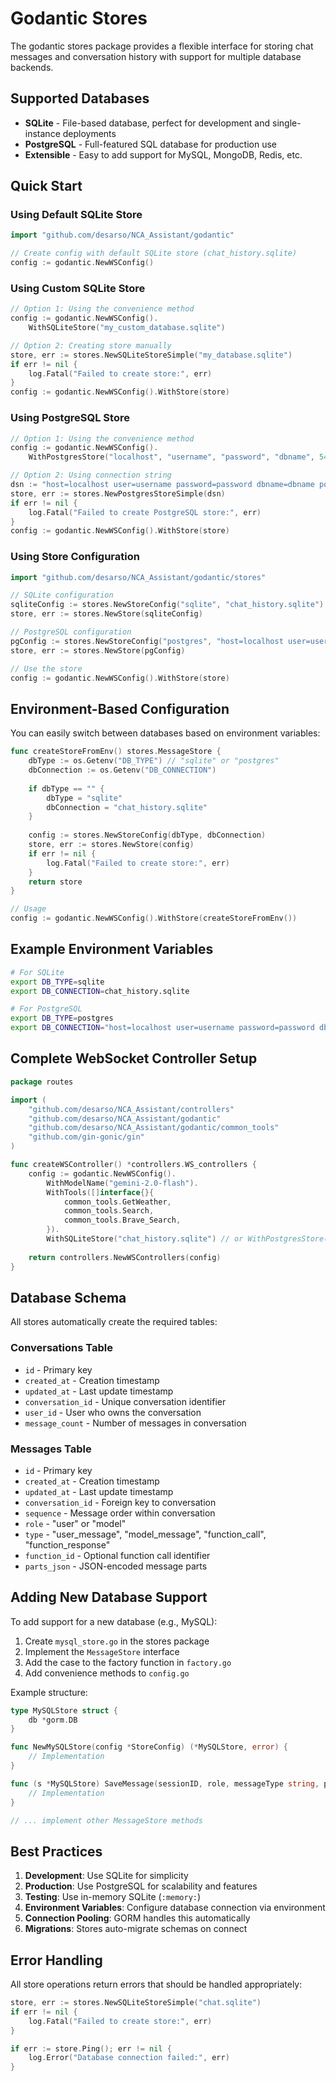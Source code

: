 # Godantic Stores

The godantic stores package provides a flexible interface for storing chat messages and conversation history with support for multiple database backends.

## Supported Databases

- **SQLite** - File-based database, perfect for development and single-instance deployments
- **PostgreSQL** - Full-featured SQL database for production use
- **Extensible** - Easy to add support for MySQL, MongoDB, Redis, etc.

## Quick Start

### Using Default SQLite Store

```go
import "github.com/desarso/NCA_Assistant/godantic"

// Create config with default SQLite store (chat_history.sqlite)
config := godantic.NewWSConfig()
```

### Using Custom SQLite Store

```go
// Option 1: Using the convenience method
config := godantic.NewWSConfig().
    WithSQLiteStore("my_custom_database.sqlite")

// Option 2: Creating store manually
store, err := stores.NewSQLiteStoreSimple("my_database.sqlite")
if err != nil {
    log.Fatal("Failed to create store:", err)
}
config := godantic.NewWSConfig().WithStore(store)
```

### Using PostgreSQL Store

```go
// Option 1: Using the convenience method
config := godantic.NewWSConfig().
    WithPostgresStore("localhost", "username", "password", "dbname", 5432)

// Option 2: Using connection string
dsn := "host=localhost user=username password=password dbname=dbname port=5432 sslmode=disable"
store, err := stores.NewPostgresStoreSimple(dsn)
if err != nil {
    log.Fatal("Failed to create PostgreSQL store:", err)
}
config := godantic.NewWSConfig().WithStore(store)
```

### Using Store Configuration

```go
import "github.com/desarso/NCA_Assistant/godantic/stores"

// SQLite configuration
sqliteConfig := stores.NewStoreConfig("sqlite", "chat_history.sqlite")
store, err := stores.NewStore(sqliteConfig)

// PostgreSQL configuration
pgConfig := stores.NewStoreConfig("postgres", "host=localhost user=username password=password dbname=dbname port=5432 sslmode=disable")
store, err := stores.NewStore(pgConfig)

// Use the store
config := godantic.NewWSConfig().WithStore(store)
```

## Environment-Based Configuration

You can easily switch between databases based on environment variables:

```go
func createStoreFromEnv() stores.MessageStore {
    dbType := os.Getenv("DB_TYPE") // "sqlite" or "postgres"
    dbConnection := os.Getenv("DB_CONNECTION")
    
    if dbType == "" {
        dbType = "sqlite"
        dbConnection = "chat_history.sqlite"
    }
    
    config := stores.NewStoreConfig(dbType, dbConnection)
    store, err := stores.NewStore(config)
    if err != nil {
        log.Fatal("Failed to create store:", err)
    }
    return store
}

// Usage
config := godantic.NewWSConfig().WithStore(createStoreFromEnv())
```

## Example Environment Variables

```bash
# For SQLite
export DB_TYPE=sqlite
export DB_CONNECTION=chat_history.sqlite

# For PostgreSQL
export DB_TYPE=postgres
export DB_CONNECTION="host=localhost user=username password=password dbname=chatdb port=5432 sslmode=disable"
```

## Complete WebSocket Controller Setup

```go
package routes

import (
    "github.com/desarso/NCA_Assistant/controllers"
    "github.com/desarso/NCA_Assistant/godantic"
    "github.com/desarso/NCA_Assistant/godantic/common_tools"
    "github.com/gin-gonic/gin"
)

func createWSController() *controllers.WS_controllers {
    config := godantic.NewWSConfig().
        WithModelName("gemini-2.0-flash").
        WithTools([]interface{}{
            common_tools.GetWeather,
            common_tools.Search,
            common_tools.Brave_Search,
        }).
        WithSQLiteStore("chat_history.sqlite") // or WithPostgresStore(...)
    
    return controllers.NewWSControllers(config)
}
```

## Database Schema

All stores automatically create the required tables:

### Conversations Table
- `id` - Primary key
- `created_at` - Creation timestamp
- `updated_at` - Last update timestamp
- `conversation_id` - Unique conversation identifier
- `user_id` - User who owns the conversation
- `message_count` - Number of messages in conversation

### Messages Table
- `id` - Primary key
- `created_at` - Creation timestamp
- `updated_at` - Last update timestamp
- `conversation_id` - Foreign key to conversation
- `sequence` - Message order within conversation
- `role` - "user" or "model"
- `type` - "user_message", "model_message", "function_call", "function_response"
- `function_id` - Optional function call identifier
- `parts_json` - JSON-encoded message parts

## Adding New Database Support

To add support for a new database (e.g., MySQL):

1. Create `mysql_store.go` in the stores package
2. Implement the `MessageStore` interface
3. Add the case to the factory function in `factory.go`
4. Add convenience methods to `config.go`

Example structure:
```go
type MySQLStore struct {
    db *gorm.DB
}

func NewMySQLStore(config *StoreConfig) (*MySQLStore, error) {
    // Implementation
}

func (s *MySQLStore) SaveMessage(sessionID, role, messageType string, parts interface{}, functionID string) error {
    // Implementation
}

// ... implement other MessageStore methods
```

## Best Practices

1. **Development**: Use SQLite for simplicity
2. **Production**: Use PostgreSQL for scalability and features
3. **Testing**: Use in-memory SQLite (`:memory:`)
4. **Environment Variables**: Configure database connection via environment
5. **Connection Pooling**: GORM handles this automatically
6. **Migrations**: Stores auto-migrate schemas on connect

## Error Handling

All store operations return errors that should be handled appropriately:

```go
store, err := stores.NewSQLiteStoreSimple("chat.sqlite")
if err != nil {
    log.Fatal("Failed to create store:", err)
}

if err := store.Ping(); err != nil {
    log.Error("Database connection failed:", err)
}
``` 